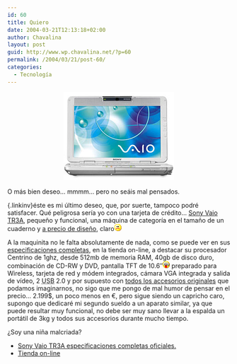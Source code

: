 ```yaml
---
id: 60
title: Quiero
date: 2004-03-21T12:13:18+02:00
author: Chavalina
layout: post
guid: http://www.wp.chavalina.net/?p=60
permalink: /2004/03/21/post-60/
categories:
  - Tecnología
---
```

<p align="center">
  <img src="/imagenes/fotos/vaio.jpg" width="250" height="200" alt="Vaio 10&prime;" />
</p>

O más bien deseo… mmmm… pero no seáis mal pensados.

[ <font color="#0000c0" class="negrita"></font>](mailto:redaccion@quesabesde.com){.linkinv}éste es mi &uacute;ltimo deseo, que, por suerte, tampoco podré satisfacer. Qué peligrosa ser&iacute;a yo con una tarjeta de crédito… <a href="http://www.vaio.net/models/notebooks/tr/details.html" target="_blank">Sony Vaio TR3A</a>, peque&ntilde;o y funcional, una máquina de categor&iacute;a en el tama&ntilde;o de un cuaderno y <a href="http://www.sonystyle.com/is-bin/INTERSHOP.enfinity/eCS/Store/en/-/USD/SY_DisplayProductInformation-Start;sid=sou-hqq8nNa-4urhZAO0jeWsu7zYHoyLByY=?CategoryName=cpu_VAIONotebookComputers_TRSeries&#038;Dept=cpu&#038;TemplateName=item%2fsy_item_b&#038;ProductSKU=PCGTR3A" target="_blank">a precio de dise&ntilde;o</a>, claro![emo](/imagenes/emoticonos/triste.gif) 

A la maquinita no le falta absolutamente de nada, como se puede ver en sus <a href="http://www.sonystyle.com/is-bin/INTERSHOP.enfinity/eCS/Store/en/-/USD/SY_DisplayProductInformation-Start;sid=sou-hqq8nNa-4urhZAO0jeWsu7zYHoyLByY=?CategoryName=cpu_VAIONotebookComputers_TRSeries&#038;Dept=cpu&#038;TemplateName=item%2fsy_item_b&#038;ProductSKU=PCGTR3A" target="_blank">especificaciones completas</a>, en la tienda on-line, a destacar su procesador Centrino de 1ghz, desde 512mb de memoria  <span title="Random Access Memory" class="anotacion">RAM</span>, 40gb de disco duro, combinaci&oacute;n de CD-RW y DVD, pantalla TFT de 10.6&prime;&prime;![emo](/imagenes/emoticonos/ojosaltones.gif) preparado para Wireless, tarjeta de red y m&oacute;dem integrados, cámara VGA integrada y salida de v&iacute;deo, 2 <span title="Universal Serial Bus" class="anotacion"><acronym title="Universal Serial Bus">USB</acronym> </span>2.0 y por supuesto con <a href="http://www.sonystyle.com/is-bin/INTERSHOP.enfinity/eCS/Store/en/-/USD/SY_DisplayProductInformation-Start;sid=sou-hqq8nNa-4urhZAO0jeWsu7zYHoyLByY=?CategoryName=cpu_VAIONotebookComputers_TRSeries&#038;Dept=cpu&#038;TemplateName=item/sy_item_c&#038;ProductSKU=PCGTR3A" target="_blank">todos los accesorios originales</a> que podamos imaginarnos, no sigo que me pongo de mal humor de pensar en el precio… 2.199$, un poco menos en &euro;, pero sigue siendo un capricho caro, supongo que dedicaré mi segundo sueldo a un aparato similar, ya que puede resultar muy funcional, no debe ser muy sano llevar a la espalda un portátil de 3kg y todos sus accesorios durante mucho tiempo. 

&iquest;Soy una ni&ntilde;a malcriada?

  * <a href="http://www.vaio.net/models/notebooks/tr/details.html" target="_blank">Sony Vaio TR3A especificaciones completas oficiales.</a>
  * <a href="http://www.sonystyle.com/is-bin/INTERSHOP.enfinity/eCS/Store/en/-/USD/SY_DisplayProductInformation-Start;sid=sou-hqq8nNa-4urhZAO0jeWsu7zYHoyLByY=?CategoryName=cpu_VAIONotebookComputers_TRSeries&#038;Dept=cpu&#038;TemplateName=item%2fsy_item_b&#038;ProductSKU=PCGTR3A" target="_blank">Tienda on-line</a>